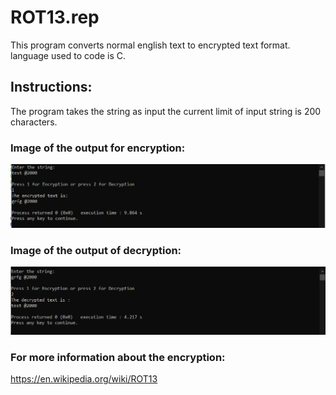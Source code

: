 # ROT13.rep
This program converts normal english text to encrypted text format.<br>
language used to code is C. 

## Instructions:
The program takes the string as input the current limit of input string is 200 characters.



### Image of the output for encryption:
![](Output_Images/encrypt_output.PNG)



### Image of the output of decryption:
![](Output_Images/decrypt_output.PNG)


### For more information about the encryption: 

https://en.wikipedia.org/wiki/ROT13
